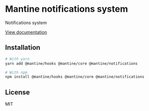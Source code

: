 # Mantine notifications system

Notifications system

[View documentation](https://mantine.dev/)

## Installation

```sh
# With yarn
yarn add @mantine/hooks @mantine/core @mantine/notifications

# With npm
npm install @mantine/hooks @mantine/core @mantine/notifications
```

## License

MIT
